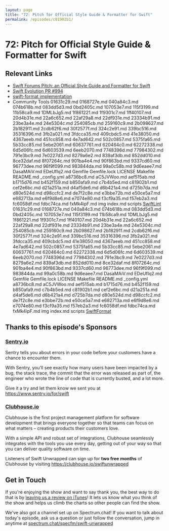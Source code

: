 ```yaml
---
layout: page
title: "72: Pitch for Official Style Guide & Formatter for Swift"
permalink: /episodes/c81902b1/
---
```


# 72: Pitch for Official Style Guide & Formatter for Swift

## Relevant Links

* [Swift Forums Pitch: an Official Style Guide and Formatter for Swift](https://forums.swift.org/t/pitch-an-official-style-guide-and-formatter-for-swift/21025)
* [Swift Evolution PR \#994](https://github.com/apple/swift-evolution/pull/994)
* [swift-format implementation](https://github.com/google/swift/tree/format)
* Community Tools
 01631c29.md 0168727e.md 040a84c3.md 074b618b.md 083dd5d3.md 0bd2405c.md 107053e7.md 115f3199.md 11b58ca9.md 1DMLbJg5.md 1f861221.md 1f9301c7.md 1ff40107.md 20d4b31e.md 22a6c652.md 22af29a8.md 22df931e.md 23334b91.md 23be3a4e.md 24e5304c.md 254085cb.md 259160c9.md 2b098627.md 2b182911.md 2cdb62f6.md 30f2577f.md 324c2e91.md 339bc516.md 35316396.md 3fb2a021.md 3fdcca35.md 409cbdc5.md 41e38050.md 4367aeeb.md 451cc858.md 4e7ad642.md 502c0857.md 5375fa65.md 5b33cc85.md 5ebe2061.md 60637761.md 620464c0.md 62272338.md 6d5d06fc.md 6d603539.md 6eeb2070.md 7748396d.md 77984302.md 791e3bc9.md 7e0227d3.md 8279a6e2.md 839af3db.md 852dd010.md 8ce32daf.md 8f07264c.md 901ba4e4.md 90f863bd.md 9337cd60.md 96773dee.md 96f9f099.md 983844da.md 99a0c58b.md 9d6eaee7.md DasaMAiV.md EDeUfIq2.md Gemfile Gemfile.lock LICENSE Makefile README.md _config.yml a8736bc8.md aC5JVWoo.md aef515ab.md b1715d76.md b452f159.md b850afa9.md c7b4b5ed.md c81902b1.md cef2e6bc.md d21a251a.md d4af5de6.md d6b421a4.md d725b7da.md d80e524d.md d98ccfc2.md de7f2c8e.md e3bbe72b.md e50ce5a7.md e682713a.md e6f9d8e6.md e7074e80.md f3cf9a35.md f57eb2a3.md fc6058df.md fdbc74ca.md fxMk4ipF.md img index.md scripts [SwiftLint](https://github.com/realm/SwiftLint)
 01631c29.md 0168727e.md 040a84c3.md 074b618b.md 083dd5d3.md 0bd2405c.md 107053e7.md 115f3199.md 11b58ca9.md 1DMLbJg5.md 1f861221.md 1f9301c7.md 1ff40107.md 20d4b31e.md 22a6c652.md 22af29a8.md 22df931e.md 23334b91.md 23be3a4e.md 24e5304c.md 254085cb.md 259160c9.md 2b098627.md 2b182911.md 2cdb62f6.md 30f2577f.md 324c2e91.md 339bc516.md 35316396.md 3fb2a021.md 3fdcca35.md 409cbdc5.md 41e38050.md 4367aeeb.md 451cc858.md 4e7ad642.md 502c0857.md 5375fa65.md 5b33cc85.md 5ebe2061.md 60637761.md 620464c0.md 62272338.md 6d5d06fc.md 6d603539.md 6eeb2070.md 7748396d.md 77984302.md 791e3bc9.md 7e0227d3.md 8279a6e2.md 839af3db.md 852dd010.md 8ce32daf.md 8f07264c.md 901ba4e4.md 90f863bd.md 9337cd60.md 96773dee.md 96f9f099.md 983844da.md 99a0c58b.md 9d6eaee7.md DasaMAiV.md EDeUfIq2.md Gemfile Gemfile.lock LICENSE Makefile README.md _config.yml a8736bc8.md aC5JVWoo.md aef515ab.md b1715d76.md b452f159.md b850afa9.md c7b4b5ed.md c81902b1.md cef2e6bc.md d21a251a.md d4af5de6.md d6b421a4.md d725b7da.md d80e524d.md d98ccfc2.md de7f2c8e.md e3bbe72b.md e50ce5a7.md e682713a.md e6f9d8e6.md e7074e80.md f3cf9a35.md f57eb2a3.md fc6058df.md fdbc74ca.md fxMk4ipF.md img index.md scripts [SwiftFormat](https://github.com/nicklockwood/SwiftFormat)

## Thanks to this episode's Sponsors

### [Sentry.io](https://www.sentry.io/for/swift)

Sentry tells you about errors in your code before your customers have a chance to encounter them. 

With Sentry, you’ll see exactly how many users have been impacted by a bug, the stack trace, the commit that the error was released as part of, the engineer who wrote the line of code that is currently busted, and a lot more. 

Give it a try and let them know we sent you at https://www.sentry.io/for/swift

### [Clubhouse.io](https://clubhouse.io/swiftunwrapped)

Clubhouse is the first project management platform for software development that brings everyone together so that teams can focus on what matters – creating products their customers love. 

With a simple API and robust set of integrations, Clubhouse seamlessly integrates with the tools you use every day, getting out of your way so that you can deliver quality software on time. 

Listeners of Swift Unwrapped can sign up for **two free months** of Clubhouse by visiting https://clubhouse.io/swiftunwrapped 

## Get in Touch

If you're enjoying the show and want to say thank you, the best way to do that is by [leaving us a review on iTunes](https://itunes.apple.com/us/podcast/swift-unwrapped/id1209817203?mt=2)! It lets us know what you think of the show and helps us climb the charts so other people can find the show.

We've also got a channel set up on Spectrum.chat! If you want to talk about today's episode, ask us a question or just follow the conversation, jump in anytime at [spectrum.chat/specfm/swift-unwrapped](https://spectrum.chat/specfm/swift-unwrapped)
